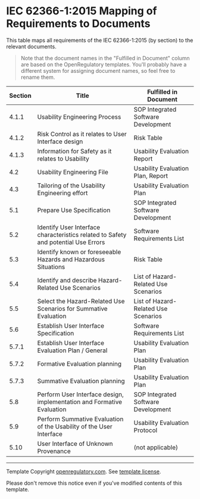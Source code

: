 # IEC 62366-1:2015 Mapping of Requirements to Documents

This table maps all requirements of the IEC 62366-1:2015 (by section) to the relevant documents.

> Note that the document names in the "Fulfilled in Document" column are based on the OpenRegulatory
> templates. You'll probably have a different system for assigning document names, so feel free to rename
> them.

| Section | Title                                                                              | Fulfilled in Document                |
|---------|------------------------------------------------------------------------------------|--------------------------------------|
| 4.1.1   | Usability Engineering Process                                                      | SOP Integrated Software Development  |
| 4.1.2   | Risk Control as it relates to User Interface design                                | Risk Table                           |
| 4.1.3   | Information for Safety as it relates to Usability                                  | Usability Evaluation Report          |
| 4.2     | Usability Engineering File                                                         | Usability Evaluation Plan, Report    |
| 4.3     | Tailoring of the Usability Engineering effort                                      | Usability Evaluation Plan            |
| 5.1     | Prepare Use Specification                                                          | SOP Integrated Software Development  |
| 5.2     | Identify User Interface characteristics related to Safety and potential Use Errors | Software Requirements List           |
| 5.3     | Identify known or foreseeable Hazards and Hazardous Situations                     | Risk Table                           |
| 5.4     | Identify and describe Hazard-Related Use Scenarios                                 | List of Hazard-Related Use Scenarios |
| 5.5     | Select the Hazard-Related Use Scenarios for Summative Evaluation                   | List of Hazard-Related Use Scenarios |
| 5.6     | Establish User Interface Specification                                             | Software Requirements List           |
| 5.7.1   | Establish User Interface Evaluation Plan / General                                 | Usability Evaluation Plan            |
| 5.7.2   | Formative Evaluation planning                                                      | Usability Evaluation Plan            |
| 5.7.3   | Summative Evaluation planning                                                      | Usability Evaluation Plan            |
| 5.8     | Perform User Interface design, implementation and Formative Evaluation             | SOP Integrated Software Development  |
| 5.9     | Perform Summative Evaluation of the Usability of the User Interface                | Usability Evaluation Protocol        |
| 5.10    | User Interface of Unknown Provenance                                               | (not applicable)                     |

---

Template Copyright [openregulatory.com](https://openregulatory.com). See [template
license](https://openregulatory.com/template-license).

Please don't remove this notice even if you've modified contents of this template.
